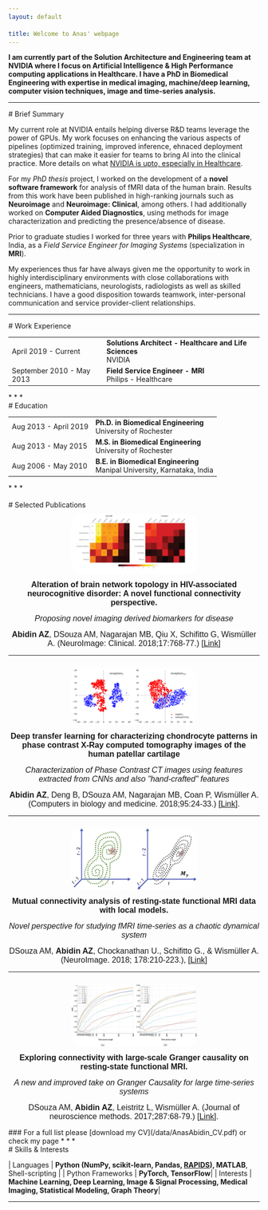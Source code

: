 ```yaml
---
layout: default

title: Welcome to Anas' webpage
---
```

<div id="Top" name="Top">  </div>

**I am currently part of the Solution Architecture and Engineering team at NVIDIA where I focus on Artificial Intelligence & High Performance computing applications in Healthcare. I have a PhD in Biomedical Engineering with expertise in medical imaging, machine/deep learning, computer vision techniques, image and time-series analysis.** 

* * *
<div id="Summary" name="Summary">  </div>
# Brief Summary <a href="/index.html#Top"><i class="fas fa-link"></i></a>

My current role at NVIDIA entails helping diverse R&D teams leverage the power of GPUs. My work focuses on enhancing the various aspects of pipelines (optimized training, improved inference, ehnaced deployment strategies) that can make it easier for teams to bring AI into the clinical practice. More details on what [NVIDIA is upto, especially in Healthcare](https://www.nvidia.com/en-us/industries/healthcare-life-sciences/). 

For my _PhD thesis_ project, I worked on the development of a **novel software framework** for analysis of fMRI data of the human brain. Results from this work have been published in high-ranking journals such as **Neuroimage** and **Neuroimage: Clinical**, among others. I had additionally worked on **Computer Aided Diagnostics**, using methods for image characterization and predicting the presence/absence of disease.

Prior to graduate studies I worked for three years with **Philips Healthcare**, India, as a _Field Service Engineer for Imaging Systems_ (specialization in **MRI**). 

My experiences thus far have always given me the opportunity to work in highly interdisciplinary environments with close collaborations with engineers, mathematicians, neurologists, radiologists as well as skilled technicians. I have a good disposition towards teamwork, inter-personal communication and service provider-client relationships. 

* * *
<div id="Work" name="Work">  </div>
# Work Experience <a href="/index.html#Top"><i class="fas fa-link"></i></a>
<table>
  <tr>
    <td >April 2019 - Current</td>
    <td>
        <strong>Solutions Architect - Healthcare and Life Sciences</strong>
        <br>
      NVIDIA
    </td>
  </tr>
  <tr>
    <td>September 2010 - May 2013</td>
    <td>
        <strong>Field Service Engineer - MRI</strong>
        <br>
      Philips - Healthcare
    </td>
  </tr>
  <br/>
</table>
* * *
<div id="Education" name="Education">  </div>
# Education <a href="/index.html#Top"><i class="fas fa-link"></i></a>
<table>
  <tr>
    <td >Aug 2013 - April 2019</td>
    <td>
        <strong>Ph.D. in Biomedical Engineering</strong>
        <br>
      University of Rochester
    </td>
  </tr>
  <tr>
    <td>Aug 2013 - May 2015</td>
    <td>
        <strong>M.S. in Biomedical Engineering</strong>
        <br>
      University of Rochester
    </td>
  </tr>
  <tr>
    <td>Aug 2006 - May 2010</td>
    <td>
        <strong>B.E. in Biomedical Engineering</strong> 
        <br>
      Manipal University, Karnataka, India
    </td>
  </tr>
  <br/>
</table>
* * *
<div id="Pubs">&nbsp;</div>
# Selected Publications <a href="/index.html#Top"><i class="fas fa-link"></i></a>
<div class="container 75%">
<div align="center">
<div class="row 200%">
<div class="3u 4u(large) 12u$(medium)">
<div class="image rounded"><img style="border-radius: 20px; margin: 10px; max-width: 50%;" src="images/PP1.png" alt="" width="300" /></div>
<div class="9u$ 8u$(large) 12u$(medium)"><strong><span style="font-family: calibri, sans-serif; font-size: 12pt;">Alteration of brain network topology in HIV-associated neurocognitive disorder: A novel functional connectivity perspective.</span></strong>
<p><em><span style="font-family: calibri, sans-serif; font-size: 12pt;">Proposing novel imaging derived biomarkers for disease</span></em></p>
<p><span style="font-family: calibri, sans-serif; font-size: 12pt;"><strong>Abidin AZ</strong>, DSouza AM, Nagarajan MB, Qiu X, Schifitto G, Wism&uuml;ller A. (NeuroImage: Clinical. 2018;17:768-77.) [<a href="https://www.sciencedirect.com/science/article/pii/S2213158217303054">Link</a>]</span></p>
</div>
</div>
<hr />
<div class="row 200%">
<div class="3u 4u(large) 12u$(medium)">
<div class="image rounded"><span style="font-family: calibri, sans-serif; font-size: 12pt;"><img style="border-radius: 20px; margin: 10px; max-width: 50%;" src="/images/PP2.png" alt="" width="300" /></span></div>
</div>
<div class="9u$ 8u$(large) 12u$(medium)"><strong><span style="font-family: calibri, sans-serif; font-size: 12pt;">Deep transfer learning for characterizing chondrocyte patterns in phase contrast X-Ray computed tomography images of the human patellar cartilage</span></strong>
<p><em><span style="font-family: calibri, sans-serif; font-size: 12pt;">Characterization of Phase Contrast CT images using features extracted from CNNs and also "hand-crafted" features</span></em></p>
<p><span style="font-family: calibri, sans-serif; font-size: 12pt;"><strong>Abidin AZ</strong>, Deng B, DSouza AM, Nagarajan MB, Coan P, Wism&uuml;ller A. (Computers in biology and medicine. 2018;95:24-33.) [<a href="https://www.sciencedirect.com/science/article/pii/S0010482518300167">Link</a>].</span></p>
</div>
</div>
<hr />
<div class="row 200%">
<div class="3u 4u(large) 12u$(medium)">
<div class="image rounded"><span style="font-family: calibri, sans-serif; font-size: 12pt;"><img style="border-radius: 20px; margin: 10px; max-width: 50%;" src="/images/PP3.png" alt="" width="300" /></span></div>
</div>
<div class="9u$ 8u$(large) 12u$(medium)"><strong><span style="font-family: calibri, sans-serif; font-size: 12pt;">Mutual connectivity analysis of resting-state functional MRI data with local models.</span></strong>
<p><em><span style="font-family: calibri, sans-serif; font-size: 12pt;">Novel perspective for studying fMRI time-series as a chaotic dynamical system</span></em></p>
<p><span style="font-family: calibri, sans-serif; font-size: 12pt;">DSouza AM,&nbsp;<strong>Abidin AZ</strong>, Chockanathan U., Schifitto G., &amp; Wism&uuml;ller A. (NeuroImage. 2018; 178:210-223.), [<a href="https://www.sciencedirect.com/science/article/pii/S1053811918304452">Link</a>]</span></p>
</div>
</div>
<hr />
<div class="row 200%">
<div class="3u 4u(large) 12u$(medium)">
<div class="image rounded"><span style="font-family: calibri, sans-serif; font-size: 12pt;"><img style="border-radius: 20px; margin: 10px; max-width: 50%;" src="/images/PP4.png" alt="" /></span></div>
</div>
<div class="9u$ 8u$(large) 12u$(medium)"><strong><span style="font-family: calibri, sans-serif; font-size: 12pt;">Exploring connectivity with large-scale Granger causality on resting-state functional MRI.</span></strong>
<p><em><span style="font-family: calibri, sans-serif; font-size: 12pt;">A new and improved take on Granger Causality for large time-series systems</span></em></p>
<p><span style="font-family: calibri, sans-serif; font-size: 12pt;">DSouza AM,&nbsp;<strong>Abidin AZ</strong>, Leistritz L, Wism&uuml;ller A. (Journal of neuroscience methods. 2017;287:68-79.) [<a href="https://www.sciencedirect.com/science/article/pii/S0165027017301711">Link</a>].</span></p>
</div>
</div>
</div>
</div>
</div>  
### For a full list please [download my CV](/data/AnasAbidin_CV.pdf) or check my <a href="https://scholar.google.com/citations?user=C1IIlf4AAAAJ&hl=en" target="_blank"><i class="fas fa-graduation-cap fa-1x"></i></a> page
* * *

<div id="Skills" name="Skills">  </div>
# Skills & Interests <a href="/index.html#Top"><i class="fas fa-link"></i></a>

| Languages         | **Python (NumPy, scikit-learn, Pandas, [RAPIDS](https://developer.nvidia.com/rapids)), MATLAB**, Shell-scripting |
| Python Frameworks | **PyTorch, TensorFlow**|
| Interests         | **Machine Learning, Deep Learning, Image & Signal Processing, Medical Imaging, Statistical Modeling, Graph Theory**|

<hr>

